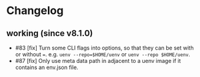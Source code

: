 # Changelog

## working (since v8.1.0)

- #83 [fix] Turn some CLI flags into options, so that they can be set with or without `=`. e.g. `uenv --repo=$HOME/uenv` or `uenv --repo $HOME/uenv`.
- #87 [fix] Only use meta data path in adjacent to a uenv image if it contains an env.json file.
